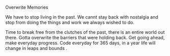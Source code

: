Overwrite Memories

We have to stop living in the past. We cannt stay back with nostalgia and stop from doing the things and work we always wished to do.

Time to break free from the clutches of the past, there is an entire world out there.
Gotta overwrite the barriers that were holding back. 
Get going ahead,  make everyday progress.
Code everyday for 365 days, in a year life will change in leaps and bounds .